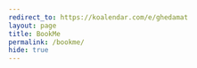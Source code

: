 ```yaml
---
redirect_to: https://koalendar.com/e/ghedamat
layout: page
title: BookMe
permalink: /bookme/
hide: true
---
```

